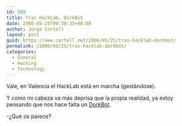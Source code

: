 ```yaml
---
id: 509
title: Tras HackLab, DorkBot
date: 2006-05-25T00:30:35+00:00
author: Jorge Cortell
layout: post
guid: https://www.cortell.net/2006/05/25/tras-hacklab-dorkbot/
permalink: /2006/05/25/tras-hacklab-dorkbot/
categories:
  - General
  - Hacking
  - Technology
---
```

Vale, en Valencia el HackLab está en marcha (gestándose).

Y como mi cabeza va más deprisa que la propia realidad, ya estoy pensando que nos hace falta un <a target="_blank" title="Start a Dorkbot" href="https://dorkbot.org/startadorkbot/">DorkBot</a>.

-¿Qué os parece?